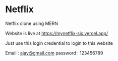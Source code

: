 # Netflix
Netflix clone using MERN

Website is live at https://mynetflix-six.vercel.app/

Just use this login credential to login to this website 

Email : ajay@gmail.com
password : 123456789
